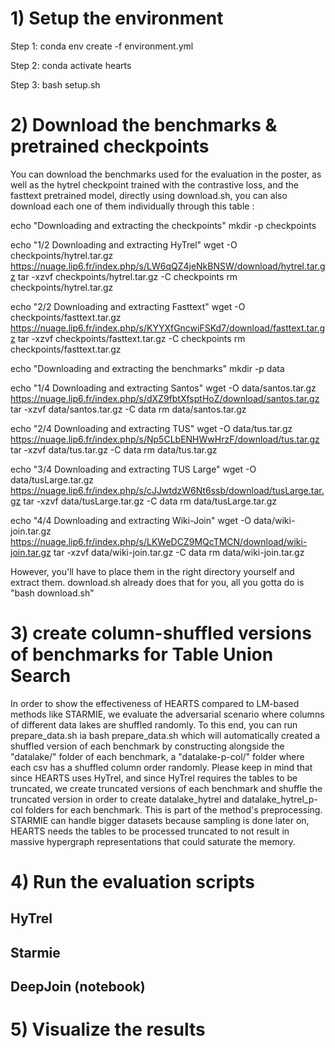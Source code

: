 # 1) Setup the environment
Step 1:
conda env create -f environment.yml

Step 2:
conda activate hearts

Step 3:
bash setup.sh

# 2) Download the benchmarks & pretrained checkpoints
You can download the benchmarks used for the evaluation in the poster, as well as the hytrel checkpoint trained with the contrastive loss, and the fasttext pretrained model, directly using download.sh, you can also download each one of them individually through this table : 

echo "Downloading and extracting the checkpoints"
mkdir -p checkpoints

echo "1/2 Downloading and extracting HyTrel"
wget -O checkpoints/hytrel.tar.gz https://nuage.lip6.fr/index.php/s/LW6qQZ4jeNkBNSW/download/hytrel.tar.gz
tar -xzvf checkpoints/hytrel.tar.gz -C checkpoints
rm checkpoints/hytrel.tar.gz

echo "2/2 Downloading and extracting Fasttext"
wget -O checkpoints/fasttext.tar.gz https://nuage.lip6.fr/index.php/s/KYYXfGncwiFSKd7/download/fasttext.tar.gz
tar -xzvf checkpoints/fasttext.tar.gz -C checkpoints
rm checkpoints/fasttext.tar.gz


echo "Downloading and extracting the benchmarks"
mkdir -p data

echo "1/4 Downloading and extracting Santos"
wget -O data/santos.tar.gz https://nuage.lip6.fr/index.php/s/dXZ9fbtXfsptHoZ/download/santos.tar.gz
tar -xzvf data/santos.tar.gz -C data
rm data/santos.tar.gz

echo "2/4 Downloading and extracting TUS"
wget -O data/tus.tar.gz https://nuage.lip6.fr/index.php/s/Np5CLbENHWwHrzF/download/tus.tar.gz
tar -xzvf data/tus.tar.gz -C data
rm data/tus.tar.gz

echo "3/4 Downloading and extracting TUS Large"
wget -O data/tusLarge.tar.gz https://nuage.lip6.fr/index.php/s/cJJwtdzW6Nt6ssb/download/tusLarge.tar.gz
tar -xzvf data/tusLarge.tar.gz -C data
rm data/tusLarge.tar.gz

echo "4/4 Downloading and extracting Wiki-Join"
wget -O data/wiki-join.tar.gz https://nuage.lip6.fr/index.php/s/LKWeDCZ9MQcTMCN/download/wiki-join.tar.gz
tar -xzvf data/wiki-join.tar.gz -C data
rm data/wiki-join.tar.gz



However, you'll have to place them in the right directory yourself and extract them. download.sh already does that for you, all you gotta do is "bash download.sh"


# 3) create column-shuffled versions of benchmarks for Table Union Search

In order to show the effectiveness of HEARTS compared to LM-based methods like STARMIE, we evaluate the adversarial scenario where columns of different data lakes are shuffled randomly. To this end, you can run prepare_data.sh ia bash prepare_data.sh which will automatically created a shuffled version of each benchmark by constructing alongside the "datalake/" folder of each benchmark, a "datalake-p-col/" folder where each csv has a shuffled column order randomly. Please keep in mind that since HEARTS uses HyTrel, and since HyTrel requires the tables to be truncated, we create truncated versions of each benchmark and shuffle the truncated version in order to create datalake_hytrel and datalake_hytrel_p-col folders for each benchmark. This is part of the method's preprocessing. STARMIE can handle bigger datasets because sampling is done later on, HEARTS needs the tables to be processed truncated to not result in massive hypergraph representations that could saturate the memory. 

# 4) Run the evaluation scripts 
## HyTrel

## Starmie

## DeepJoin (notebook)

# 5) Visualize the results
